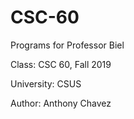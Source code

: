 # CSC-60
Programs for Professor Biel

Class: CSC 60, Fall 2019

University: CSUS

Author: Anthony Chavez
